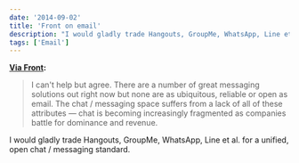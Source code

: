 ```yaml
---
date: '2014-09-02'
title: 'Front on email'
description: "I would gladly trade Hangouts, GroupMe, WhatsApp, Line et al. for a unified, open chat / messaging standard."
tags: ['Email']
---
```


**[Via Front](http://blog.frontapp.com/email-will-last-forever/):**

> I can't help but agree. There are a number of great messaging solutions out right now but none are as ubiquitous, reliable or open as email. The chat / messaging space suffers from a lack of all of these attributes — chat is becoming increasingly fragmented as companies battle for dominance and revenue.<!-- excerpt -->

I would gladly trade Hangouts, GroupMe, WhatsApp, Line et al. for a unified, open chat / messaging standard.
